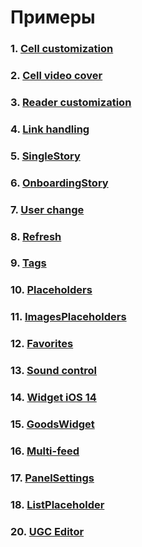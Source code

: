 # Примеры

### 1. [Cell customization](CustomCell.md)
### 2. [Cell video cover](VideoCover.md)
### 3. [Reader customization](Reader.md)
### 4. [Link handling](Links.md)
### 5. [SingleStory](SingleStory.md)
### 6. [OnboardingStory](OnboardingStory.md)
### 7. [User change](UserChange.md)
### 8. [Refresh](Refresh.md)
### 9. [Tags](Tags.md)
### 10. [Placeholders](Placeholders.md)
### 11. [ImagesPlaceholders](ImagesPlaceholders.md)
### 12. [Favorites](Favorites.md)
### 13. [Sound control](Sound.md)
### 14. [Widget iOS 14](Widget.md)
### 15. [GoodsWidget](GoodsWidget.md)
### 16. [Multi-feed](Multifeed.md)
### 17. [PanelSettings](PanelSettings.md)
### 18. [ListPlaceholder](ListPlaceholder.md)
### 20. [UGC Editor](UGCEditor.md)